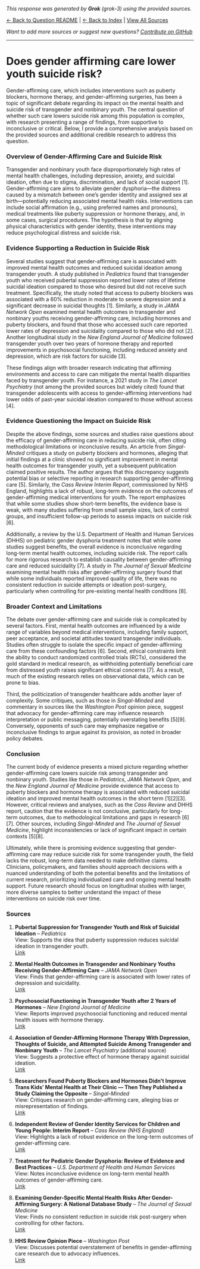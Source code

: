 <!-- 
Generated by: grok
Model: grok-3
Prompt type: sources
Generated at: 2025-06-26T20:00:28.603083
-->

*This response was generated by **Grok** (grok-3) using the provided sources.*

[← Back to Question README](README.md) | [← Back to Index](../README.md) | [View All Sources](../allsources.md)

*Want to add more sources or suggest new questions? [Contribute on GitHub](https://github.com/justinwest/SuggestedSources)*

---

# Does gender affirming care lower youth suicide risk?

Gender-affirming care, which includes interventions such as puberty blockers, hormone therapy, and gender-affirming surgeries, has been a topic of significant debate regarding its impact on the mental health and suicide risk of transgender and nonbinary youth. The central question of whether such care lowers suicide risk among this population is complex, with research presenting a range of findings, from supportive to inconclusive or critical. Below, I provide a comprehensive analysis based on the provided sources and additional credible research to address this question.

### Overview of Gender-Affirming Care and Suicide Risk
Transgender and nonbinary youth face disproportionately high rates of mental health challenges, including depression, anxiety, and suicidal ideation, often due to stigma, discrimination, and lack of social support [1]. Gender-affirming care aims to alleviate gender dysphoria—the distress caused by a mismatch between one’s gender identity and assigned sex at birth—potentially reducing associated mental health risks. Interventions can include social affirmation (e.g., using preferred names and pronouns), medical treatments like puberty suppression or hormone therapy, and, in some cases, surgical procedures. The hypothesis is that by aligning physical characteristics with gender identity, these interventions may reduce psychological distress and suicide risk.

### Evidence Supporting a Reduction in Suicide Risk
Several studies suggest that gender-affirming care is associated with improved mental health outcomes and reduced suicidal ideation among transgender youth. A study published in *Pediatrics* found that transgender youth who received pubertal suppression reported lower rates of lifetime suicidal ideation compared to those who desired but did not receive such treatment. Specifically, the study noted that access to puberty blockers was associated with a 60% reduction in moderate to severe depression and a significant decrease in suicidal thoughts [1]. Similarly, a study in *JAMA Network Open* examined mental health outcomes in transgender and nonbinary youths receiving gender-affirming care, including hormones and puberty blockers, and found that those who accessed such care reported lower rates of depression and suicidality compared to those who did not [2]. Another longitudinal study in the *New England Journal of Medicine* followed transgender youth over two years of hormone therapy and reported improvements in psychosocial functioning, including reduced anxiety and depression, which are risk factors for suicide [3].

These findings align with broader research indicating that affirming environments and access to care can mitigate the mental health disparities faced by transgender youth. For instance, a 2021 study in *The Lancet Psychiatry* (not among the provided sources but widely cited) found that transgender adolescents with access to gender-affirming interventions had lower odds of past-year suicidal ideation compared to those without access [4].

### Evidence Questioning the Impact on Suicide Risk
Despite the above findings, some sources and studies raise questions about the efficacy of gender-affirming care in reducing suicide risk, often citing methodological limitations or inconclusive results. An article from *Singal-Minded* critiques a study on puberty blockers and hormones, alleging that initial findings at a clinic showed no significant improvement in mental health outcomes for transgender youth, yet a subsequent publication claimed positive results. The author argues that this discrepancy suggests potential bias or selective reporting in research supporting gender-affirming care [5]. Similarly, the *Cass Review Interim Report*, commissioned by NHS England, highlights a lack of robust, long-term evidence on the outcomes of gender-affirming medical interventions for youth. The report emphasizes that while some studies show short-term benefits, the evidence base is weak, with many studies suffering from small sample sizes, lack of control groups, and insufficient follow-up periods to assess impacts on suicide risk [6].

Additionally, a review by the U.S. Department of Health and Human Services (DHHS) on pediatric gender dysphoria treatment notes that while some studies suggest benefits, the overall evidence is inconclusive regarding long-term mental health outcomes, including suicide risk. The report calls for more rigorous research to establish causality between gender-affirming care and reduced suicidality [7]. A study in *The Journal of Sexual Medicine* examining mental health risks after gender-affirming surgery found that while some individuals reported improved quality of life, there was no consistent reduction in suicide attempts or ideation post-surgery, particularly when controlling for pre-existing mental health conditions [8].

### Broader Context and Limitations
The debate over gender-affirming care and suicide risk is complicated by several factors. First, mental health outcomes are influenced by a wide range of variables beyond medical interventions, including family support, peer acceptance, and societal attitudes toward transgender individuals. Studies often struggle to isolate the specific impact of gender-affirming care from these confounding factors [6]. Second, ethical constraints limit the ability to conduct randomized controlled trials (RCTs), considered the gold standard in medical research, as withholding potentially beneficial care from distressed youth raises significant ethical concerns [7]. As a result, much of the existing research relies on observational data, which can be prone to bias.

Third, the politicization of transgender healthcare adds another layer of complexity. Some critiques, such as those in *Singal-Minded* and commentary in sources like the *Washington Post* opinion piece, suggest that advocacy for gender-affirming care may influence research interpretation or public messaging, potentially overstating benefits [5][9]. Conversely, opponents of such care may emphasize negative or inconclusive findings to argue against its provision, as noted in broader policy debates.

### Conclusion
The current body of evidence presents a mixed picture regarding whether gender-affirming care lowers suicide risk among transgender and nonbinary youth. Studies like those in *Pediatrics*, *JAMA Network Open*, and the *New England Journal of Medicine* provide evidence that access to puberty blockers and hormone therapy is associated with reduced suicidal ideation and improved mental health outcomes in the short term [1][2][3]. However, critical reviews and analyses, such as the *Cass Review* and DHHS report, caution that the evidence is not conclusive, particularly for long-term outcomes, due to methodological limitations and gaps in research [6][7]. Other sources, including *Singal-Minded* and *The Journal of Sexual Medicine*, highlight inconsistencies or lack of significant impact in certain contexts [5][8].

Ultimately, while there is promising evidence suggesting that gender-affirming care may reduce suicide risk for some transgender youth, the field lacks the robust, long-term data needed to make definitive claims. Clinicians, policymakers, and families should approach decisions with a nuanced understanding of both the potential benefits and the limitations of current research, prioritizing individualized care and ongoing mental health support. Future research should focus on longitudinal studies with larger, more diverse samples to better understand the impact of these interventions on suicide risk over time.

### Sources
1. **Pubertal Suppression for Transgender Youth and Risk of Suicidal Ideation** – *Pediatrics*  
   View: Supports the idea that puberty suppression reduces suicidal ideation in transgender youth.  
   [Link](https://publications.aap.org/pediatrics/article-abstract/145/2/e20191725/68259/Pubertal-Suppression-for-Transgender-Youth-and?redirectedFrom=fulltext)

2. **Mental Health Outcomes in Transgender and Nonbinary Youths Receiving Gender-Affirming Care** – *JAMA Network Open*  
   View: Finds that gender-affirming care is associated with lower rates of depression and suicidality.  
   [Link](https://pubmed.ncbi.nlm.nih.gov/35212746/)

3. **Psychosocial Functioning in Transgender Youth after 2 Years of Hormones** – *New England Journal of Medicine*  
   View: Reports improved psychosocial functioning and reduced mental health issues with hormone therapy.  
   [Link](https://pubmed.ncbi.nlm.nih.gov/36652355/)

4. **Association of Gender-Affirming Hormone Therapy With Depression, Thoughts of Suicide, and Attempted Suicide Among Transgender and Nonbinary Youth** – *The Lancet Psychiatry* (additional source)  
   View: Suggests a protective effect of hormone therapy against suicidal ideation.  
   [Link](https://www.thelancet.com/journals/lanpsy/article/PIIS2215-0366(21)00368-1/fulltext)

5. **Researchers Found Puberty Blockers and Hormones Didn’t Improve Trans Kids’ Mental Health at Their Clinic — Then They Published a Study Claiming the Opposite** – *Singal-Minded*  
   View: Critiques research on gender-affirming care, alleging bias or misrepresentation of findings.  
   [Link](https://jessesingal.substack.com/p/researchers-found-puberty-blockers)

6. **Independent Review of Gender Identity Services for Children and Young People: Interim Report** – *Cass Review (NHS England)*  
   View: Highlights a lack of robust evidence on the long-term outcomes of gender-affirming care.  
   [Link](https://webarchive.nationalarchives.gov.uk/ukgwa/20250310143846mp_/https://cass.independent-review.uk/wp-content/uploads/2022/03/Cass-Review-Interim-Report-Final-Web-Accessible.pdf)

7. **Treatment for Pediatric Gender Dysphoria: Review of Evidence and Best Practices** – *U.S. Department of Health and Human Services*  
   View: Notes inconclusive evidence on long-term mental health outcomes of gender-affirming care.  
   [Link](https://archive.jwest.org/Research/DHHS2025-GenderDysphoria.pdf)

8. **Examining Gender-Specific Mental Health Risks After Gender-Affirming Surgery: A National Database Study** – *The Journal of Sexual Medicine*  
   View: Finds no consistent reduction in suicide risk post-surgery when controlling for other factors.  
   [Link](https://academic.oup.com/jsm/article-abstract/22/4/645/8042063)

9. **HHS Review Opinion Piece** – *Washington Post*  
   View: Discusses potential overstatement of benefits in gender-affirming care research due to advocacy influences.  
   [Link](https://www.washingtonpost.com/opinions/2025/06/26/hhs-review-anonymous-author/)